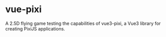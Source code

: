 # vue-pixi
A 2.5D flying game testing the capabilities of vue3-pixi, a Vue3 library for creating PixiJS applications.
